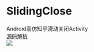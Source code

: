 # SlidingClose
Android高仿知乎滑动关闭Activity<br>
[源码解析](http://blog.csdn.net/u010202915/article/details/49494831)<br>
![](https://github.com/ChanWong21/SlideClose/blob/master/screenshot/screenshot.gif)<br>
